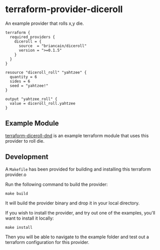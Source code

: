 # terraform-provider-diceroll

An example provider that rolls x,y die.

```hlc
terraform {
  required_providers {
    diceroll = {
      source  = "briancain/diceroll"
      version = ">=0.1.5"
    }
  }
}

resource "diceroll_roll" "yahtzee" {
  quantity = 6
  sides = 6
  seed = "yahtzee!"
}

output "yahtzee_roll" {
  value = diceroll_roll.yahtzee
}
```

## Example Module

[terraform-diceroll-dnd](https://github.com/briancain/terraform-diceroll-dnd) is
an example terraform module that uses this provider to roll die.

## Development

A `Makefile` has been provided for building and installing this terraform provider.o

Run the following command to build the provider:

```
make build
```

It will build the provider binary and drop it in your local directory.

If you wish to install the provider, and try out one of the examples, you'll want to install
it locally:

```
make install
```

Then you will be able to navigate to the example folder and test out a terraform configuration
for this provider.
